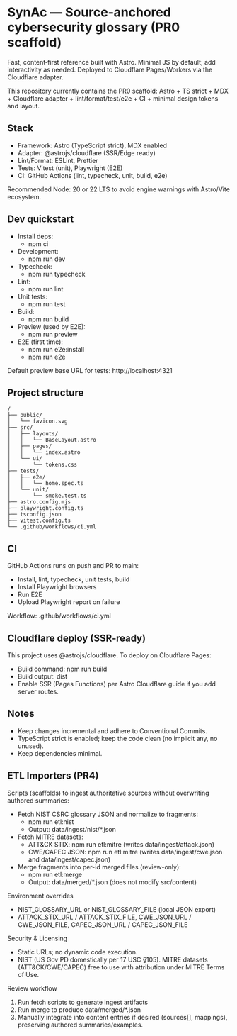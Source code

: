 # SynAc — Source‑anchored cybersecurity glossary (PR0 scaffold)

Fast, content‑first reference built with Astro. Minimal JS by default; add interactivity as needed. Deployed to Cloudflare Pages/Workers via the Cloudflare adapter.

This repository currently contains the PR0 scaffold: Astro + TS strict + MDX + Cloudflare adapter + lint/format/test/e2e + CI + minimal design tokens and layout.

## Stack

- Framework: Astro (TypeScript strict), MDX enabled
- Adapter: @astrojs/cloudflare (SSR/Edge ready)
- Lint/Format: ESLint, Prettier
- Tests: Vitest (unit), Playwright (E2E)
- CI: GitHub Actions (lint, typecheck, unit, build, e2e)

Recommended Node: 20 or 22 LTS to avoid engine warnings with Astro/Vite ecosystem.

## Dev quickstart

- Install deps:
  - npm ci
- Development:
  - npm run dev
- Typecheck:
  - npm run typecheck
- Lint:
  - npm run lint
- Unit tests:
  - npm run test
- Build:
  - npm run build
- Preview (used by E2E):
  - npm run preview
- E2E (first time):
  - npm run e2e:install
  - npm run e2e

Default preview base URL for tests: http://localhost:4321

## Project structure

```
/
├── public/
│   └── favicon.svg
├── src/
│   ├── layouts/
│   │   └── BaseLayout.astro
│   ├── pages/
│   │   └── index.astro
│   └── ui/
│       └── tokens.css
├── tests/
│   ├── e2e/
│   │   └── home.spec.ts
│   └── unit/
│       └── smoke.test.ts
├── astro.config.mjs
├── playwright.config.ts
├── tsconfig.json
├── vitest.config.ts
└── .github/workflows/ci.yml
```

## CI

GitHub Actions runs on push and PR to main:
- Install, lint, typecheck, unit tests, build
- Install Playwright browsers
- Run E2E
- Upload Playwright report on failure

Workflow: .github/workflows/ci.yml

## Cloudflare deploy (SSR‑ready)

This project uses @astrojs/cloudflare. To deploy on Cloudflare Pages:
- Build command: npm run build
- Build output: dist
- Enable SSR (Pages Functions) per Astro Cloudflare guide if you add server routes.

## Notes

- Keep changes incremental and adhere to Conventional Commits.
- TypeScript strict is enabled; keep the code clean (no implicit any, no unused).
- Keep dependencies minimal.

## ETL Importers (PR4)

Scripts (scaffolds) to ingest authoritative sources without overwriting authored summaries:

- Fetch NIST CSRC glossary JSON and normalize to fragments:
  - npm run etl:nist
  - Output: data/ingest/nist/*.json
- Fetch MITRE datasets:
  - ATT&CK STIX: npm run etl:mitre (writes data/ingest/attack.json)
  - CWE/CAPEC JSON: npm run etl:mitre (writes data/ingest/cwe.json and data/ingest/capec.json)
- Merge fragments into per-id merged files (review-only):
  - npm run etl:merge
  - Output: data/merged/*.json (does not modify src/content)

Environment overrides
- NIST_GLOSSARY_URL or NIST_GLOSSARY_FILE (local JSON export)
- ATTACK_STIX_URL / ATTACK_STIX_FILE, CWE_JSON_URL / CWE_JSON_FILE, CAPEC_JSON_URL / CAPEC_JSON_FILE

Security & Licensing
- Static URLs; no dynamic code execution.
- NIST (US Gov PD domestically per 17 USC §105). MITRE datasets (ATT&CK/CWE/CAPEC) free to use with attribution under MITRE Terms of Use.

Review workflow
1) Run fetch scripts to generate ingest artifacts
2) Run merge to produce data/merged/*.json
3) Manually integrate into content entries if desired (sources[], mappings), preserving authored summaries/examples.
